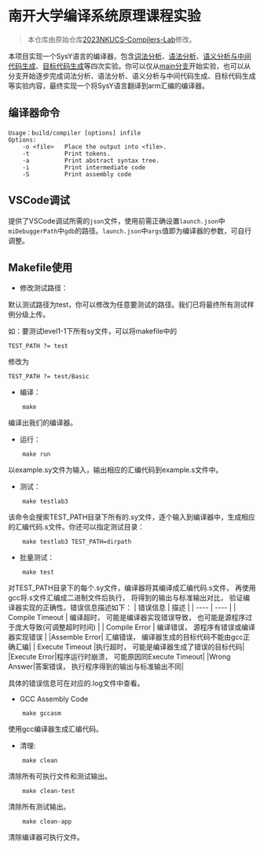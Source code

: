 # 南开大学编译系统原理课程实验
> 本仓库由原始仓库[2023NKUCS-Compilers-Lab](https://github.com/shm0214/2023NKUCS-Compilers-Lab)修改。

本项目实现一个SysY语言的编译器，包含[词法分析](https://github.com/LeeOrange-is-me/2024NKUCS-Compilers-Lab/tree/lab1)、[语法分析](https://github.com/LeeOrange-is-me/2024NKUCS-Compilers-Lab/tree/lab2)、[语义分析与中间代码生成](https://github.com/LeeOrange-is-me/2024NKUCS-Compilers-Lab/tree/lab3)、[目标代码生成](https://github.com/LeeOrange-is-me/2024NKUCS-Compilers-Lab/tree/lab4)等四次实验。你可以仅从[main分支](https://github.com/LeeOrange-is-me/2024NKUCS-Compilers-Lab/tree/main)开始实验，也可以从分支开始逐步完成词法分析、语法分析、语义分析与中间代码生成、目标代码生成等实验内容，最终实现一个将SysY语言翻译到arm汇编的编译器。

## 编译器命令
```
Usage：build/compiler [options] infile
Options:
    -o <file>   Place the output into <file>.
    -t          Print tokens.
    -a          Print abstract syntax tree.
    -i          Print intermediate code
    -S          Print assembly code
```

## VSCode调试

提供了VSCode调试所需的`json`文件，使用前需正确设置`launch.json`中`miDebuggerPath`中`gdb`的路径。`launch.json`中`args`值即为编译器的参数，可自行调整。

## Makefile使用

* 修改测试路径：

默认测试路径为test，你可以修改为任意要测试的路径。我们已将最终所有测试样例分级上传。

如：要测试level1-1下所有sy文件，可以将makefile中的

```
TEST_PATH ?= test
```

修改为

```
TEST_PATH ?= test/Basic
```

* 编译：

```
    make
```
编译出我们的编译器。

* 运行：
```
    make run
```
以example.sy文件为输入，输出相应的汇编代码到example.s文件中。

* 测试：
```
    make testlab3
```
该命令会搜索TEST_PATH目录下所有的.sy文件，逐个输入到编译器中，生成相应的汇编代码.s文件。你还可以指定测试目录：
```
    make testlab3 TEST_PATH=dirpath
```
* 批量测试：
```
    make test
```
对TEST_PATH目录下的每个.sy文件，编译器将其编译成汇编代码.s文件， 再使用gcc将.s文件汇编成二进制文件后执行， 将得到的输出与标准输出对比， 验证编译器实现的正确性。错误信息描述如下：
|  错误信息   | 描述  |
|  ----  | ----  |
| Compile Timeout  | 编译超时， 可能是编译器实现错误导致， 也可能是源程序过于庞大导致(可调整超时时间) |
| Compile Error  | 编译错误， 源程序有错误或编译器实现错误 |
|Assemble Error| 汇编错误， 编译器生成的目标代码不能由gcc正确汇编|
| Execute Timeout  |执行超时， 可能是编译器生成了错误的目标代码|
|Execute Error|程序运行时崩溃， 可能原因同Execute Timeout|
|Wrong Answer|答案错误， 执行程序得到的输出与标准输出不同|

具体的错误信息可在对应的.log文件中查看。

* GCC Assembly Code
```
    make gccasm
```
使用gcc编译器生成汇编代码。

* 清理:
```
    make clean
```
清除所有可执行文件和测试输出。
```
    make clean-test
```
清除所有测试输出。
```
    make clean-app
```
清除编译器可执行文件。
